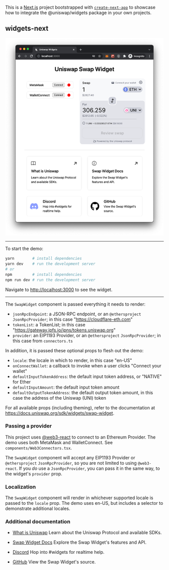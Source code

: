 This is a [Next.js](https://nextjs.org/) project bootstrapped with [`create-next-app`](https://github.com/vercel/next.js/tree/canary/packages/create-next-app) to showcase how to integrate the @uniswap/widgets package in your own projects.

## widgets-next

![Uniswap Widgets](uniswap-widgets.png)

---

To start the demo:

```bash
yarn        # install dependencies
yarn dev    # run the development server
# or
npm         # install dependencies
npm run dev # run the development server
```

Navigate to [http://localhost:3000](http://localhost:3000) to see the widget.

---

The `SwapWidget` component is passed everything it needs to render:

- `jsonRpcEndpoint`: a JSON-RPC endpoint, or an `@ethersproject` `JsonRpcProvider`; in this case "https://cloudflare-eth.com"
- `tokenList`: a TokenList; in this case "https://gateway.ipfs.io/ipns/tokens.uniswap.org"
- `provider`: an EIP1193 Provider, or an `@ethersproject` `JsonRpcProvider`; in this case from `connectors.ts`

In addition, it is passed these optional props to flesh out the demo:

- `locale`: the locale in which to render, in this case "en-US"
- `onConnectWallet`: a callback to invoke when a user clicks "Connect your wallet"
- `defaultInputTokenAddress`: the default input token address, or "NATIVE" for Ether
- `defaultInputAmount`: the default input token amount
- `defaultOutputTokenAddress`: the default output token amount, in this case the address of the Uniswap (UNI) token

For all available props (including theming), refer to the documentation at https://docs.uniswap.org/sdk/widgets/swap-widget.

### Passing a provider

This project uses [@web3-react](https://github.com/NoahZinsmeister/web3-react) to connect to an Ethereum Provider. The demo uses both MetaMask and WalletConnect. See `components/Web3Connectors.tsx`.

The `SwapWidget` component will accept any EIP1193 Provider or `@ethersproject` `JsonRpcProvider`, so you are not limited to using `@web3-react`. If you _do_ use a `JsonRpcProvider`, you can pass it in the same way, to the widget's `provider` prop.

### Localization

The `SwapWidget` component will render in whichever supported locale is passed to the `locale` prop. The demo uses en-US, but includes a selector to demonstrate additional locales.

### Additional documentation

- [What is Uniswap](https://docs.uniwap.org/)
  Learn about the Uniswap Protocol and available SDKs.

- [Swap Widget Docs](https://docs.uniswap.org/sdk/widgets/swap-widget)
  Explore the Swap Widget's features and API.

- [Discord](https://discord.gg/ybKVQUWb4s)
  Hop into #widgets for realtime help.

- [GitHub](https://github.com/Uniswap/interface/blob/main/src/lib/index.tsx)
  View the Swap Widget's source.

